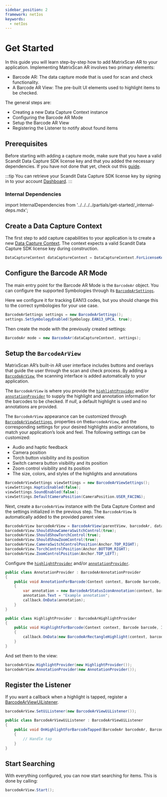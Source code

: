 ```yaml
---
sidebar_position: 2
framework: netIos
keywords:
  - netIos
---
```


# Get Started

In this guide you will learn step-by-step how to add MatrixScan AR to your application. Implementing MatrixScan AR involves two primary elements:

- Barcode AR: The data capture mode that is used for scan and check functionality.
- A Barcode AR View: The pre-built UI elements used to highlight items to be checked.

The general steps are:

- Creating a new Data Capture Context instance
- Configuring the Barcode AR Mode
- Setup the Barcode AR View
- Registering the Listener to notify about found items

## Prerequisites

Before starting with adding a capture mode, make sure that you have a valid Scandit Data Capture SDK license key and that you added the necessary dependencies. If you have not done that yet, check out this [guide](/sdks/net/ios/add-sdk).

:::tip
You can retrieve your Scandit Data Capture SDK license key by signing in to your account [Dashboard](https://ssl.scandit.com/dashboard/sign-in).
:::

### Internal Dependencies

import InternalDependencies from '../../../../partials/get-started/_internal-deps.mdx';

<InternalDependencies/>

## Create a Data Capture Context

The first step to add capture capabilities to your application is to create a new [Data Capture Context](https://docs.scandit.com/data-capture-sdk/dotnet.ios/core/api/data-capture-context.html#class-scandit.datacapture.core.DataCaptureContext). The context expects a valid Scandit Data Capture SDK license key during construction.

```csharp
DataCaptureContext dataCaptureContext = DataCaptureContext.ForLicenseKey("-- ENTER YOUR SCANDIT LICENSE KEY HERE --");
```

## Configure the Barcode AR Mode

The main entry point for the Barcode AR Mode is the `BarcodeAr` object. You can configure the supported Symbologies through its [`BarcodeArSettings`](https://docs.scandit.com/data-capture-sdk/dotnet.ios/barcode-capture/api/barcode-ar-settings.html).

Here we configure it for tracking EAN13 codes, but you should change this to the correct symbologies for your use case.

```csharp
BarcodeArSettings settings = new BarcodeArSettings();
settings.SetSymbologyEnabled(Symbology.EAN13_UPCA, true);
```

Then create the mode with the previously created settings:

```csharp
BarcodeAr mode = new BarcodeAr(dataCaptureContext, settings);
```

## Setup the `BarcodeArView`

MatrixScan AR’s built-in AR user interface includes buttons and overlays that guide the user through the scan and check process. By adding a [`BarcodeArView`](https://docs.scandit.com/data-capture-sdk/dotnet.ios/barcode-capture/api/ui/barcode-ar-view.html#class-scandit.datacapture.barcode.check.ui.BarcodeArView), the scanning interface is added automatically to your application.

The `BarcodeArView` is where you provide the [`highlightProvider`](https://docs.scandit.com/data-capture-sdk/dotnet.ios/barcode-capture/api/ui/barcode-ar-view.html#property-scandit.datacapture.barcode.check.ui.BarcodeArView.HighlightProvider) and/or [`annotationProvider`](https://docs.scandit.com/data-capture-sdk/dotnet.ios/barcode-capture/api/ui/barcode-ar-view.html#property-scandit.datacapture.barcode.check.ui.BarcodeArView.AnnotationProvider) to supply the highlight and annotation information for the barcodes to be checked. If *null*, a default highlight is used and no annotations are provided.

The `BarcodeArView` appearance can be customized through [`BarcodeArViewSettings`](https://docs.scandit.com/data-capture-sdk/dotnet.ios/barcode-capture/api/ui/barcode-ar-view-settings.html#class-scandit.datacapture.barcode.check.ui.BarcodeArViewSettings), properties on the`BarcodeArView`, and the corresponding settings for your desired highlights and/or annotations, to match your application’s look and feel. The following settings can be customized:

* Audio and haptic feedback
* Camera position
* Torch button visibility and its position
* Switch camera button visibility and its position
* Zoom control visibility and its position
* The size, colors, and styles of the highlights and annotations

```csharp
BarcodeArViewSettings viewSettings = new BarcodeArViewSettings();
viewSettings.HapticEnabled(false);
viewSettings.SoundEnabled(false);
viewSettings.DefaultCameraPosition(CameraPosition.USER_FACING);
```

Next, create a `BarcodeArView` instance with the Data Capture Context and the settings initialized in the previous step. The `BarcodeArView` is automatically added to the provided parent view.

```csharp
BarcodeArView barcodeArView = BarcodeArView(parentView, barcodeAr, dataCaptureContext, viewSettings);
barcodeArView.ShouldShowCameraSwitchControl(true);
barcodeArView.ShouldShowTorchControl(true);
barcodeArView.ShouldShowZoomControl(true);
barcodeArView.CameraSwitchControlPosition(Anchor.TOP_RIGHT);
barcodeArView.TorchControlPosition(Anchor.BOTTOM_RIGHT);
barcodeArView.ZoomControlPosition(Anchor.TOP_LEFT);
```

Configure the [`highlightProvider`](https://docs.scandit.com/data-capture-sdk/dotnet.ios/barcode-capture/api/ui/barcode-ar-view.html#property-scandit.datacapture.barcode.check.ui.BarcodeArView.HighlightProvider) and/or [`annotationProvider`](https://docs.scandit.com/data-capture-sdk/dotnet.ios/barcode-capture/api/ui/barcode-ar-view.html#property-scandit.datacapture.barcode.check.ui.BarcodeArView.AnnotationProvider).

```csharp
public class AnnotationProvider : BarcodeArAnnotationProvider
{
    public void AnnotationForBarcode(Context context, Barcode barcode, ICallback callback)
    {
        var annotation = new BarcodeArStatusIconAnnotation(context, barcode);
        annotation.Text = "Example annotation";
        callback.OnData(annotation);
    }
}

public class HighlightProvider : BarcodeArHighlightProvider
{
    public void HighlightForBarcode(Context context, Barcode barcode, ICallback callback)
    {
        callback.OnData(new BarcodeArRectangleHighlight(context, barcode));
    }
}
```

And set them to the view:

```csharp
barcodeArView.HighlightProvider(new HighlightProvider());
barcodeArView.AnnotationProvider(new AnnotationProvider());
```

## Register the Listener

If you want a callback when a highlight is tapped, register a [BarcodeArViewUiListener](https://docs.scandit.com/data-capture-sdk/dotnet.ios/barcode-capture/api/ui/barcode-ar-view.html#interface-scandit.datacapture.barcode.check.ui.IBarcodeArViewUiListener).

```csharp
barcodeArView.SetUiListener(new BarcodeArViewUiListener());

public class BarcodeArViewUiListener : BarcodeArViewUiListener
{
    public void OnHighlightForBarcodeTapped(BarcodeAr barcodeAr, Barcode barcode, BarcodeArHighlight highlight, View highlightView)
    {
        // Handle tap
    }
}
```

## Start Searching

With everything configured, you can now start searching for items. This is done by calling:

```csharp
barcodeArView.Start();
```
